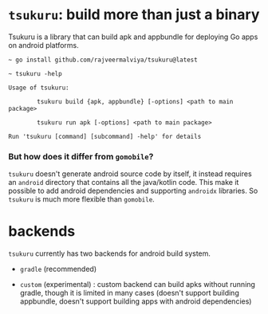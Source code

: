 # `tsukuru`: build more than just a binary

Tsukuru is a library that can build apk and appbundle for deploying Go apps on android platforms.

```
~ go install github.com/rajveermalviya/tsukuru@latest

~ tsukuru -help

Usage of tsukuru:

        tsukuru build {apk, appbundle} [-options] <path to main package>

        tsukuru run apk [-options] <path to main package>

Run 'tsukuru [command] [subcommand] -help' for details
```

### But how does it differ from `gomobile`?

`tsukuru` doesn't generate android source code by itself, it instead requires an `android` directory that contains all the java/kotlin code. This make it possible to add android dependencies and supporting `androidx` libraries. So `tsukuru` is much more flexible than `gomobile`.

# backends
`tsukuru` currently has two backends for android build system.

- `gradle` (recommended)

- `custom` (experimental) : custom backend can build apks without running gradle, though it is limited in many cases (doesn't support building appbundle, doesn't support building apps with android dependencies)
